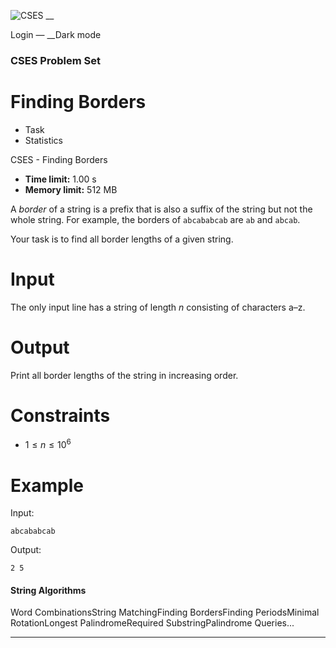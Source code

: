 ![CSES](/logo.png?1) __

Login — __Dark mode

### CSES Problem Set

# Finding Borders

  * Task
  * Statistics

CSES - Finding Borders

  * **Time limit:** 1.00 s
  * **Memory limit:** 512 MB

A _border_ of a string is a prefix that is also a suffix of the string but not
the whole string. For example, the borders of `abcababcab` are `ab` and
`abcab`.

Your task is to find all border lengths of a given string.

# Input

The only input line has a string of length $n$ consisting of characters a–z.

# Output

Print all border lengths of the string in increasing order.

# Constraints

  * $1 \le n \le 10^6$

# Example

Input:

``` abcababcab ```

Output:

``` 2 5 ```

#### String Algorithms

Word CombinationsString MatchingFinding BordersFinding PeriodsMinimal
RotationLongest PalindromeRequired SubstringPalindrome Queries...

* * *

